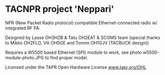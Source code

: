 # TACNPR project 'Neppari'

NPR (New Packet Radio protocol) compatible Ethernet-connected radio w/ integrated RF PA.

Designed by Lasse OH3HZB & Tatu OH2EAT & SCOMS team (special thanks to Mikko OH2FLO, Vili OH5GE and Tommi OH1GJV (TACBUCK design))

Requires a W5500 based Ethernet (SPI) module to work, see photo w5500-module-photo.JPG to find proper model.

Licensed under the TAPR Open Hardware License 
www.tapr.org/OHL

